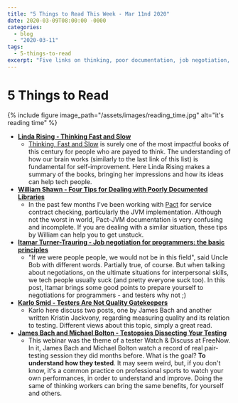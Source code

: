 ```yaml
---
title: "5 Things to Read This Week - Mar 11nd 2020"
date: 2020-03-09T08:00:00 -0000
categories:
  - blog
  - "2020-03-11"
tags:
  - 5-things-to-read
excerpt: "Five links on thinking, poor documentation, job negotiation, gatekeeping, and understating your own testing"
---
```


# 5 Things to Read

{% include figure image_path="/assets/images/reading_time.jpg" alt="it's reading time" %}

- **[Linda Rising - Thinking Fast and Slow](https://www.youtube.com/watch?v=XjbTLIqnq-o)**
  - [Thinking, Fast and Slow](https://en.wikipedia.org/wiki/Thinking,_Fast_and_Slow) is surely one of the most impactful books of this century for people who are payed to think. The understanding of how our brain works (similarly to the last link of this list) is fundamental for self-improvement. Here Linda Rising makes a summary of the books, bringing her impressions and how its ideas can help tech people.
- **[William Shawn - Four Tips for Dealing with Poorly Documented Libraries](https://spin.atomicobject.com/2019/11/27/poorly-documented-libraries/)**
  - In the past few months I've been working with [Pact](pact.io) for service contract checking, particularly the JVM implementation. Although not the worst in world, Pact-JVM documentation is very confusing and incomplete. If you are dealing with a similar situation, these tips by William can help you to get unstuck.
- **[Itamar Turner-Trauring - Job negotiation for programmers: the basic principles](https://codewithoutrules.com/2019/11/27/job-negotiation-for-programmers/)**
  - "If we were people people, we would not be in this field", said Uncle Bob with different words. Partially true, of course. But when talking about negotiations, on the ultimate situations for interpersonal skills, we tech people usually suck (and pretty everyone suck too). In this post, Itamar brings some good points to prepare yourself to negotiations for programmers - and testers why not ;)
- **[Karlo Smid - Testers Are Not Quality Gatekeepers](https://blog.tentamen.eu/testers-are-not-quality-gatekeepers/)**
  - Karlo here discuss two posts, one by James Bach and another written Kristin Jackvony, regarding measuring quality and its relation to testing. Different views about this topic, simply a great read.
- **[James Bach and Michael Bolton - Testopsies Dissecting Your Testing](https://www.youtube.com/watch?v=WQSQcg_gXi8&t=0s)**
  - This webinar was the theme of a tester Watch & Discuss at FreeNow. In it, James Bach and Michael Bolton watch a record of real pair-testing session they did months before. What is the goal? **To understand how they tested**. It may seem weird, but, if you don't know, it's a common practice on professional sports to watch your own performances, in order to understand and improve. Doing the same of thinking workers can bring the same benefits, for yourself and others.